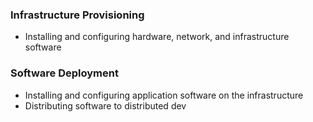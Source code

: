 ### Infrastructure Provisioning
- Installing and configuring hardware, network, and infrastructure software

### Software Deployment
- Installing and configuring application software on the infrastructure
- Distributing software to distributed dev